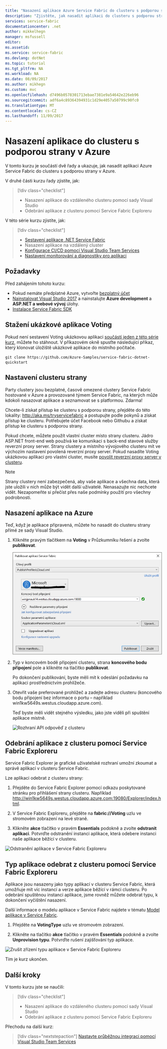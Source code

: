 ```yaml
---
title: "Nasazení aplikace Azure Service Fabric do clusteru s podporou strany | Microsoft Docs"
description: "Zjistěte, jak nasadit aplikaci do clusteru s podporou strany."
services: service-fabric
documentationcenter: .net
author: mikkelhegn
manager: msfussell
editor: 
ms.assetid: 
ms.service: service-fabric
ms.devlang: dotNet
ms.topic: tutorial
ms.tgt_pltfrm: NA
ms.workload: NA
ms.date: 08/09/2017
ms.author: mikhegn
ms.custom: mvc
ms.openlocfilehash: d7496b0578301713ebae7381e9a54642e226eb96
ms.sourcegitcommit: adf6a4c89364394931c1d29e4057a50799c90fc0
ms.translationtype: MT
ms.contentlocale: cs-CZ
ms.lasthandoff: 11/09/2017
---
```

# <a name="deploy-an-application-to-a-party-cluster-in-azure"></a>Nasazení aplikace do clusteru s podporou strany v Azure
V tomto kurzu je součástí dvě řady a ukazuje, jak nasadit aplikaci Azure Service Fabric do clusteru s podporou strany v Azure.

V druhé části kurzu řady zjistíte, jak:
> [!div class="checklist"]
> * Nasazení aplikace do vzdáleného clusteru pomocí sady Visual Studio
> * Odebrání aplikace z clusteru pomocí Service Fabric Exploreru

V této série kurzu zjistíte, jak:
> [!div class="checklist"]
> * [Sestavení aplikace .NET Service Fabric](service-fabric-tutorial-create-dotnet-app.md)
> * Nasazení aplikace na vzdálený cluster
> * [Konfigurace CI/CD pomocí Visual Studio Team Services](service-fabric-tutorial-deploy-app-with-cicd-vsts.md)
> * [Nastavení monitorování a diagnostiky pro aplikaci](service-fabric-tutorial-monitoring-aspnet.md)

## <a name="prerequisites"></a>Požadavky
Před zahájením tohoto kurzu:
- Pokud nemáte předplatné Azure, vytvořte [bezplatný účet](https://azure.microsoft.com/free/?WT.mc_id=A261C142F)
- [Nainstalovat Visual Studio 2017](https://www.visualstudio.com/) a nainstalujte **Azure development** a **ASP.NET a webové vývoj** úlohy.
- [Instalace Service Fabric SDK](service-fabric-get-started.md)

## <a name="download-the-voting-sample-application"></a>Stažení ukázkové aplikace Voting
Pokud není sestavení Voting ukázkovou aplikaci [součástí jeden z této série kurz](service-fabric-tutorial-create-dotnet-app.md), můžete ho stáhnout. V příkazovém okně spusťte následující příkaz, který klonovat úložiště ukázkové aplikace do místního počítače.

```
git clone https://github.com/Azure-Samples/service-fabric-dotnet-quickstart
```

## <a name="set-up-a-party-cluster"></a>Nastavení clusteru strany
Party clustery jsou bezplatné, časově omezené clustery Service Fabric hostované v Azure a provozované týmem Service Fabric, na kterých může kdokoli nasazovat aplikace a seznamovat se s platformou. Zdarma!

Chcete-li získat přístup ke clusteru s podporou strany, přejděte do této lokality: http://aka.ms/tryservicefabric a postupujte podle pokynů a získat přístup ke clusteru. Potřebujete účet Facebook nebo Githubu a získat přístup ke clusteru s podporou strany.

Pokud chcete, můžete použít vlastní cluster místo strany clusteru.  Jádro ASP.NET front-end web používá ke komunikaci s back-end stavové služby reverzní proxy server.  Strany clustery a místního vývojového clusteru mít ve výchozím nastavení povolená reverzní proxy server.  Pokud nasadíte Voting ukázkovou aplikaci pro vlastní cluster, musíte [povolit reverzní proxy server v clusteru](service-fabric-reverseproxy.md#setup-and-configuration).

> [!NOTE]
> Strany clustery není zabezpečená, aby vaše aplikace a všechna data, která jste uložili v nich může být vidět další uživatelé. Nenasazujte nic nechcete vidět. Nezapomeňte si přečíst přes naše podmínky použití pro všechny podrobnosti.

## <a name="deploy-the-app-to-the-azure"></a>Nasazení aplikace na Azure
Teď, když je aplikace připravená, můžete ho nasadit do clusteru strany přímé ze sady Visual Studio.

1. Klikněte pravým tlačítkem na **Voting** v Průzkumníku řešení a zvolte **publikovat**.

    ![Dialogové okno Publikovat](./media/service-fabric-tutorial-deploy-app-to-party-cluster/publish-app.png)

2. Typ v koncovém bodě připojení clusteru, strana **koncového bodu připojení** pole a klikněte na tlačítko **publikovat**.

    Po dokončení publikování, byste měli mít k odeslání požadavku na aplikaci prostřednictvím prohlížeče.

3. Otevřít vaše preferované prohlížeč a zadejte adresu clusteru (koncového bodu připojení bez informace o portu – například win1kw5649s.westus.cloudapp.azure.com).

    Teď byste měli vidět stejného výsledku, jako jste viděli při spuštění aplikace místně.

    ![Rozhraní API odpověď z clusteru](./media/service-fabric-tutorial-deploy-app-to-party-cluster/response-from-cluster.png)

## <a name="remove-the-application-from-a-cluster-using-service-fabric-explorer"></a>Odebrání aplikace z clusteru pomocí Service Fabric Exploreru
Service Fabric Explorer je grafické uživatelské rozhraní umožní zkoumat a správě aplikací v clusteru Service Fabric.

Lze aplikaci odebrat z clusteru strany:

1. Přejděte do Service Fabric Explorer pomocí odkazu poskytované stránku pro přihlášení strany clusteru. Například http://win1kw5649s.westus.cloudapp.azure.com:19080/Explorer/index.html.

2. V Service Fabric Exploreru, přejděte na **fabric://Voting** uzlu ve stromovém zobrazení na levé straně.

3. Klikněte **akce** tlačítko v pravém **Essentials** podokně a zvolte **odstranit aplikaci**. Potvrďte odstranění instanci aplikace, která odebere instanci naše aplikace běžící v clusteru.

![Odstranění aplikace v Service Fabric Exploreru](./media/service-fabric-tutorial-deploy-app-to-party-cluster/delete-application.png)

## <a name="remove-the-application-type-from-a-cluster-using-service-fabric-explorer"></a>Typ aplikace odebrat z clusteru pomocí Service Fabric Exploreru
Aplikace jsou nasazeny jako typy aplikací v clusteru Service Fabric, která umožňuje mít víc instancí a verze aplikace běžící v rámci clusteru. Po odebrání spuštěnou instanci aplikace, jsme rovněž můžete odebrat typu, k dokončení vyčištění nasazení.

Další informace o modelu aplikace v Service Fabric najdete v tématu [Model aplikace v Service Fabric](service-fabric-application-model.md).

1. Přejděte na **VotingType** uzlu ve stromovém zobrazení.

2. Klikněte na tlačítko **akce** tlačítko v pravém **Essentials** podokně a zvolte **Unprovision typu**. Potvrďte rušení zajišťování typ aplikace.

![Zrušit zřízení typu aplikace v Service Fabric Exploreru](./media/service-fabric-tutorial-deploy-app-to-party-cluster/unprovision-type.png)

Tím je kurz ukončen.

## <a name="next-steps"></a>Další kroky
V tomto kurzu jste se naučili:

> [!div class="checklist"]
> * Nasazení aplikace do vzdáleného clusteru pomocí sady Visual Studio
> * Odebrání aplikace z clusteru pomocí Service Fabric Exploreru

Přechodu na další kurz:
> [!div class="nextstepaction"]
> [Nastavte průběžnou integraci pomocí Visual Studio Team Services](service-fabric-tutorial-deploy-app-with-cicd-vsts.md)